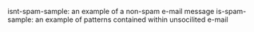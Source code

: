 isnt-spam-sample: an example of a non-spam e-mail message
is-spam-sample: an example of patterns contained within unsocilited e-mail

